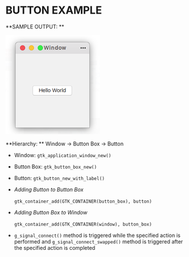 # BUTTON EXAMPLE

**SAMPLE OUTPUT: **

![2_Button_example](2_Button_example.png)



**Hierarchy: ** Window -> Button Box -> Button

* Window: `gtk_application_window_new()`

* Button Box: `gtk_button_box_new()`

* Button: `gtk_button_new_with_label()`

* _Adding Button to Button Box_

  `gtk_container_add(GTK_CONTAINER(button_box), button)`

* _Adding Button Box to Window_

  `gtk_container_add(GTK_CONTAINER(window), button_box)`

* `g_signal_connect()` method is triggered while the specified action is performed and `g_signal_connect_swapped()` method is triggered after the specified action is completed
